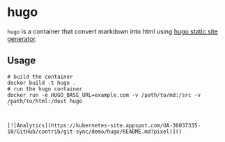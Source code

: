 # hugo

`hugo` is a container that convert markdown into html using [hugo static site generator](http://gohugo.io/).

## Usage

```
# build the container
docker build -t hugo .
# run the hugo container
docker run -e HUGO_BASE_URL=example.com -v /path/to/md:/src -v /path/to/html:/dest hugo
``


[![Analytics](https://kubernetes-site.appspot.com/UA-36037335-10/GitHub/contrib/git-sync/demo/hugo/README.md?pixel)]()
